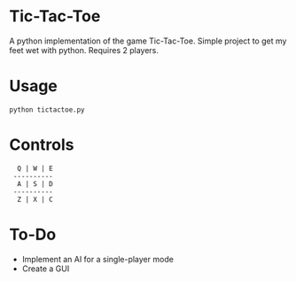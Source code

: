 # Tic-Tac-Toe
A python implementation of the game Tic-Tac-Toe. Simple project to get my feet wet with python.
Requires 2 players.

# Usage
```
python tictactoe.py
```

# Controls
```
  Q | W | E             
 ----------            
  A | S | D             
 ----------              
  Z | X | C 
```

# To-Do
- Implement an AI for a single-player mode
- Create a GUI
